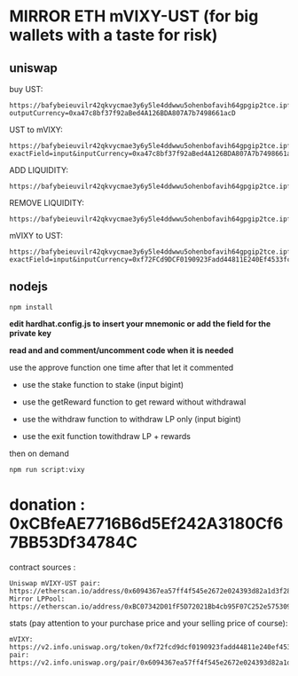 # MIRROR ETH mVIXY-UST (for big wallets with a taste for risk)

## uniswap
buy UST: 
```
https://bafybeieuvilr42qkvycmae3y6y5le4ddwwu5ohenbofavih64gpgip2tce.ipfs.dweb.link/#/swap?outputCurrency=0xa47c8bf37f92aBed4A126BDA807A7b7498661acD
```
UST to mVIXY: 
```
https://bafybeieuvilr42qkvycmae3y6y5le4ddwwu5ohenbofavih64gpgip2tce.ipfs.dweb.link/#/swap?exactField=input&inputCurrency=0xa47c8bf37f92aBed4A126BDA807A7b7498661acD&outputCurrency=0xf72FCd9DCF0190923Fadd44811E240Ef4533fc86
```
ADD LIQUIDITY: 
```
https://bafybeieuvilr42qkvycmae3y6y5le4ddwwu5ohenbofavih64gpgip2tce.ipfs.dweb.link/#/add/v2/0xf72FCd9DCF0190923Fadd44811E240Ef4533fc86/0xa47c8bf37f92aBed4A126BDA807A7b7498661acD
```
REMOVE LIQUIDITY: 
```
https://bafybeieuvilr42qkvycmae3y6y5le4ddwwu5ohenbofavih64gpgip2tce.ipfs.dweb.link/#/remove/v2/0xf72FCd9DCF0190923Fadd44811E240Ef4533fc86/0xa47c8bf37f92aBed4A126BDA807A7b7498661acD
```
mVIXY to UST: 
```
https://bafybeieuvilr42qkvycmae3y6y5le4ddwwu5ohenbofavih64gpgip2tce.ipfs.dweb.link/#/swap?exactField=input&inputCurrency=0xf72FCd9DCF0190923Fadd44811E240Ef4533fc86&outputCurrency=0xa47c8bf37f92aBed4A126BDA807A7b7498661acD
```

## nodejs
```
npm install
```
**edit hardhat.config.js to insert your mnemonic or add the field for the private key**

**read and and comment/uncomment code when it is needed**

use the approve function one time after that let it commented

- use the stake function to stake (input bigint)

- use the getReward function to get reward without withdrawal

- use the withdraw function to withdraw LP only (input bigint)

- use the exit function towithdraw LP + rewards

then on demand
```
npm run script:vixy
```

# donation : 0xCBfeAE7716B6d5Ef242A3180Cf67BB53Df34784C

contract sources :
```
Uniswap mVIXY-UST pair: https://etherscan.io/address/0x6094367ea57ff4f545e2672e024393d82a1d3f28#code
Mirror LPPool: https://etherscan.io/address/0xBC07342D01fF5D72021Bb4cb95F07C252e575309#code
```

stats (pay attention to your purchase price and your selling price of course):
```
mVIXY: https://v2.info.uniswap.org/token/0xf72fcd9dcf0190923fadd44811e240ef4533fc86
pair: https://v2.info.uniswap.org/pair/0x6094367ea57ff4f545e2672e024393d82a1d3f28
```
